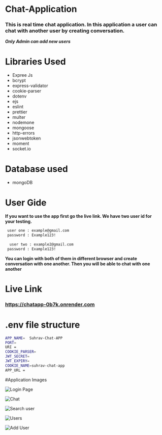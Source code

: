 
# Chat-Application

### This is real time chat application. In this application a user can chat with another user by creating conversation. 

***Only Admin can add new users***

# Libraries Used
- Expree Js
- bcrypt
- express-validator
- cookie-parser
- dotenv
- ejs
- eslint
- prettier
- multer
- nodemone
- mongoose
- http-errors
- jsonwebtoken
- moment 
- socket.io

# Database used
- mongoDB

# User Gide
**If you want to use the app first go the live link. We have two user id for your testing.**

```bash
 user one : example@gmail.com
 password : Example123!
 
  user two : example2@gmail.com
 password : Example123!
```
**You can login with both of them in different browser and create conversation with one another. Then you will be able to chat with one another**

# Live Link
### https://chatapp-0b7k.onrender.com

# .env file structure
```sh
APP_NAME=  Suhrav-Chat-APP
PORT=
URI =
COOKIE_PARSER=
JWT_SECRET=
JWT_EXPIRY=
COOKIE_NAME=suhrav-chat-app
APP_URL = 

```

#Application Images

![Login Page](https://i.ibb.co/0yS9GS3/Login-Chat-Application.png "Login Page")

![Chat](https://i.ibb.co/5kSmNwZ/Inbox-Chat-Application.png  "Chat")

![Search user]( https://i.ibb.co/DKZTw2d/Inbox-Chat-Application-1.png  "Search user")

![Users](https://i.ibb.co/T2Qz9sw/Users-Chat-Application.png "Users")

![Add User](https://i.ibb.co/RzQ0GJd/Users-Chat-Application-1.png "Add User")
